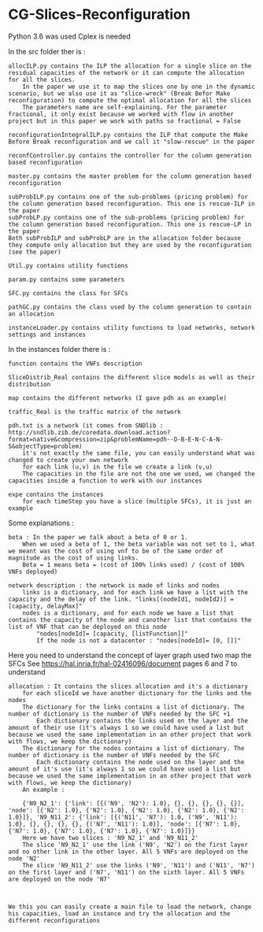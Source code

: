 # CG-Slices-Reconfiguration

Python 3.6 was used
Cplex is needed

In the src folder ther is :

	allocILP.py contains the ILP the allocation for a single slice on the residual capacities of the network or it can compute the allocation for all the slices.
		In the paper we use it to map the slices one by one in the dynamic scenario, but we also use it as "slice-wreck" (Break Befor Make reconfiguration) to compute the optimal allocation for all the slices
		The parameters name are self-explaining. For the parameter fractional, it only exist because we worked with flow in another project but in this paper we work with paths so fractional = False

	reconfigurationIntegralILP.py contains the ILP that compute the Make Before Break reconfiguration and we call it "slow-rescue" in the paper

	reconfController.py contains the controller for the column generation based reconfiguration

	master.py contains the master problem for the column generation based reconfiguration

	subProbILP.py contains one of the sub-problems (pricing problem) for the column generation based reconfiguration. This one is rescue-ILP in the paper
	subProbLP.py contains one of the sub-problems (pricing problem) for the column generation based reconfiguration. This one is rescue-LP in the paper
	Both subProbILP and subProbLP are in the allocation folder because they compute only allocation but they are used by the reconfiguration (see the paper)

	Util.py contains utility functions

	param.py contains some parameters

	SFC.py contains the class for SFCs

	pathGC.py contains the class used by the column generation to contain an allocation

	instanceLoader.py contains utility functions to load networks, network settings and instances



In the instances folder there is :

	function contains the VNFs description

	SliceDistrib_Real contains the different slice models as well as their distribution

	map contains the different networks (I gave pdh as an example)

	traffic_Real is the traffic matrix of the network

	pdh.txt is a network (it comes from SNDlib : http://sndlib.zib.de/coredata.download.action?format=native&compression=zip&problemName=pdh--D-B-E-N-C-A-N-S&objectType=problem)
		it's not exactly the same file, you can easily understand what was changed to create your own network
		for each link (u,v) in the file we create a link (v,u)
		The capacities in the file are not the one we used, we changed the capacities inside a function to work with our instances

	expe contains the instances
		for each timeStep you have a slice (multiple SFCs), it is just an example



Some explanations :

	beta : In the paper we talk about a beta of 0 or 1.
		When we used a beta of 1, the beta variable was not set to 1, what we meant was the cost of using vnf to be of the same order of magnitude as the cost of using links.
		Beta = 1 means beta = (cost of 100% links used) / (cost of 100% VNFs deployed)

	network description : the network is made of links and nodes
		links is a dictionary, and for each link we have a list with the capacity and the delay of the link. "links[(nodeId1, nodeId2)] = [capacity, delayMax]"
		nodes is a dictionary, and for each node we have a list that contains the capacity of the node and canother list that contains the list of VNF that can be deployed on this node
			"nodes[nodeId]= [capacity, [listFunction]]"
			If the node is not a datacenter : "nodes[nodeId]= [0, []]"

Here you need to understand the concept of layer graph used two map the SFCs
	See https://hal.inria.fr/hal-02416096/document pages 6 and 7 to understand 

	allocation : It contains the slices allocation and it's a dictionary
		for each sliceId we have another dictionary for the links and the nodes
		The dictionary for the links contains a list of dictionary. The number of dictionary is the number of VNFs needed by the SFC +1
			Each dictionary contains the links used on the layer and the amount of their use (it's always 1 so we could have used a list but because we used the same implementation in an other project that work with flows, we keep the dictionary)
		The dictionary for the nodes contains a list of dictionary. The number of dictionary is the number of VNFs needed by the SFC
			Each dictionary contains the node used on the layer and the amount of it's use (it's always 1 so we could have used a list but because we used the same implementation in an other project that work with flows, we keep the dictionary)
		An example :

		{'N9_N2_1': {'link': [{('N9', 'N2'): 1.0}, {}, {}, {}, {}, {}], 'node': [{'N2': 1.0}, {'N2': 1.0}, {'N2': 1.0}, {'N2': 1.0}, {'N2': 1.0}]}, 'N9_N11_2': {'link': [{('N11', 'N7'): 1.0, ('N9', 'N11'): 1.0}, {}, {}, {}, {}, {('N7', 'N11'): 1.0}], 'node': [{'N7': 1.0}, {'N7': 1.0}, {'N7': 1.0}, {'N7': 1.0}, {'N7': 1.0}]}}
		Here we have two slices : 'N9_N2_1' and 'N9_N11_2'
		The slice 'N9_N2_1' use the link ('N9', 'N2') on the first layer and no other link in the other layer. All 5 VNFs are deployed on the node 'N2'
		The slice 'N9_N11_2' use the links ('N9', 'N11') and ('N11', 'N7') on the first layer and ('N7', 'N11') on the sixth layer. All 5 VNFs are deployed on the node 'N7'



	We this you can easily create a main file to load the network, change his capacities, load an instance and try the allocation and the different reconfigurations
